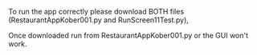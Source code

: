 To run the app correctly please download BOTH files (RestaurantAppKober001.py and RunScreen11Test.py),	

Once downloaded run from RestaurantAppKober001.py or the GUI won't work.

